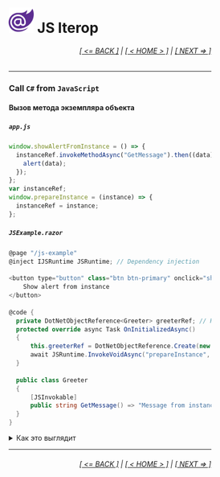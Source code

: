 <div style="width:80%; margin-left:10%;">

# <img src="./images/blazor_logo_transparent.png " width="50" /> JS Iterop

<div style="text-align:right;">

###### [[ <= BACK ]](07.2.md) | [[ < HOME > ]](00.md) | [[ NEXT => ]](08.md)

</div>

---

### Call **`C#`** from **`JavaScript`**

#### Вызов метода экземпляра объекта

##### `app.js`

```javascript
window.showAlertFromInstance = () => {
  instanceRef.invokeMethodAsync("GetMessage").then((data) => {
    alert(data);
  });
};
var instanceRef;
window.prepareInstance = (instance) => {
  instanceRef = instance;
};
```

##### `JSExample.razor`

```csharp
@page "/js-example"
@inject IJSRuntime JSRuntime; // Dependency injection

<button type="button" class="btn btn-primary" onclick="showAlertFromInstance()">
    Show alert from instance
</button>

@code {
  private DotNetObjectReference<Greeter> greeterRef; // Has to dispose this
  protected override async Task OnInitializedAsync()
  {
      this.greeterRef = DotNetObjectReference.Create(new Greeter());
      await JSRuntime.InvokeVoidAsync("prepareInstance", this.greeterRef);
  }

  public class Greeter
  {
      [JSInvokable]
      public string GetMessage() => "Message from instance";
  }
}
```

<details>
  <summary>Как это выглядит</summary>

<img src="./images/js_interop_i.png " width="800" />

</details>

---

<div style="text-align:right;">

###### [[ <= BACK ]](07.2.md) | [[ < HOME > ]](00.md) | [[ NEXT => ]](08.md)

</div>

</div>

